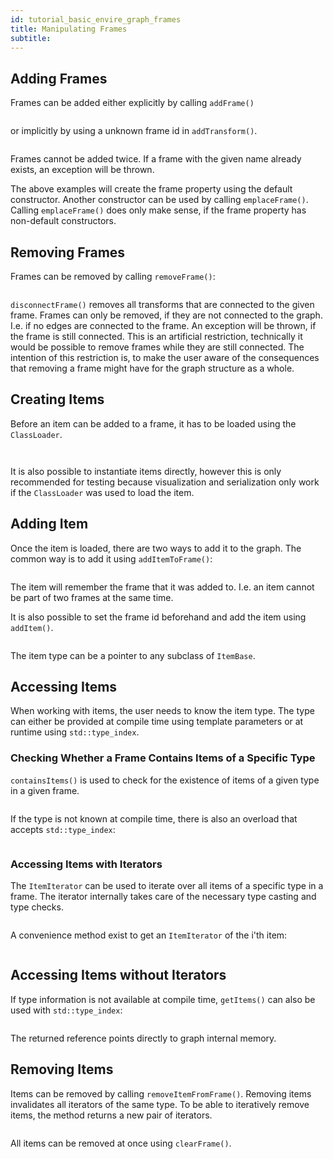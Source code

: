 ```yaml
---
id: tutorial_basic_envire_graph_frames
title: Manipulating Frames
subtitle:
---
```


## Adding Frames
Frames can be added either explicitly by calling ``addFrame()``

<pre><code data-snippetId="graph_frames_add_frame" data-file="https://raw.githubusercontent.com/envire/envire-tutorials/master/src/envire_graph_tutorials/frames.cpp"></code></pre>


or implicitly by using a unknown frame id in ``addTransform()``.

<pre><code data-snippetId="graph_frames_add_transform_frame" data-file="https://raw.githubusercontent.com/envire/envire-tutorials/master/src/envire_graph_tutorials/frames.cpp"></code></pre>

Frames cannot be added twice. If a frame with the given name already exists,
an exception will be thrown.

The above examples will create the frame property using the default constructor.
Another constructor can be used by calling ``emplaceFrame()``. Calling
``emplaceFrame()`` does only make sense, if the frame property has non-default
constructors.

## Removing Frames
Frames can be removed by calling ``removeFrame()``:

<pre><code data-snippetId="graph_frames_remove_frame" data-file="https://raw.githubusercontent.com/envire/envire-tutorials/master/src/envire_graph_tutorials/frames.cpp"></code></pre>

``disconnectFrame()`` removes all transforms that are connected to the given frame.
Frames can only be removed, if they are not connected to the graph. I.e. if no
edges are connected to the frame. An exception will be thrown, if the frame is
still connected. This is an artificial restriction, technically it would be
possible to remove frames while they are still connected. The intention of this
restriction is, to make the user aware of the consequences that removing a frame
might have for the graph structure as a whole.

## Creating Items
Before an item can be added to a frame, it has to be loaded using the ``ClassLoader``.

<pre><code data-snippetId="graph_items_classloader_includes" data-file="https://raw.githubusercontent.com/envire/envire-tutorials/master/src/envire_graph_tutorials/items.cpp"></code></pre>
<pre><code data-snippetId="graph_items_load_octree" data-file="https://raw.githubusercontent.com/envire/envire-tutorials/master/src/envire_graph_tutorials/items.cpp"></code></pre>

It is also possible to instantiate items directly, however this is only
recommended for testing because visualization and serialization only work if
the ``ClassLoader`` was used to load the item.

## Adding Item
Once the item is loaded, there are two ways to add it to the graph.
The common way is to add it using ``addItemToFrame()``:
<pre><code data-snippetId="graph_items_add_to_frame" data-file="https://raw.githubusercontent.com/envire/envire-tutorials/master/src/envire_graph_tutorials/items.cpp"></code></pre>
The item will remember the frame that it was added to. I.e. an item cannot be part of two frames at the same time.

It is also possible to set the frame id beforehand and add the item using
``addItem()``.
<pre><code data-snippetId="graph_items_setFrame" data-file="https://raw.githubusercontent.com/envire/envire-tutorials/master/src/envire_graph_tutorials/items.cpp"></code></pre>


The item type can be a pointer to any subclass of ``ItemBase``.

## Accessing Items
When working with items, the user needs to know the item type. The type can
either be provided at compile time using template parameters or at runtime using
``std::type_index``.

### Checking Whether a Frame Contains Items of a Specific Type
``containsItems()`` is used to check for the existence of items of a given type
in a given frame.
<pre><code data-snippetId="graph_items_contains_item" data-file="https://raw.githubusercontent.com/envire/envire-tutorials/master/src/envire_graph_tutorials/items.cpp"></code></pre>


If the type is not known at compile time, there is also an overload that
accepts ``std::type_index``:
<pre><code data-snippetId="graph_items_contains_type_index" data-file="https://raw.githubusercontent.com/envire/envire-tutorials/master/src/envire_graph_tutorials/items.cpp"></code></pre>


### Accessing Items with Iterators

The ``ItemIterator`` can be used to iterate over all items of a specific type
in a frame. The iterator internally takes care of the necessary type casting
and type checks.
<pre><code data-snippetId="graph_items_iteration" data-file="https://raw.githubusercontent.com/envire/envire-tutorials/master/src/envire_graph_tutorials/items.cpp"></code></pre>


A convenience method exist to get an ``ItemIterator`` of the i'th item:
<pre><code data-snippetId="graph_items_index_iterator" data-file="https://raw.githubusercontent.com/envire/envire-tutorials/master/src/envire_graph_tutorials/items.cpp"></code></pre>



## Accessing Items without Iterators
If type information is not available at compile time, ``getItems()`` can also
be used with ``std::type_index``:
<pre><code data-snippetId="graph_items_index_itemlist" data-file="https://raw.githubusercontent.com/envire/envire-tutorials/master/src/envire_graph_tutorials/items.cpp"></code></pre>

The returned reference points directly to graph internal memory.

## Removing Items

Items can be removed by calling ``removeItemFromFrame()``. Removing items invalidates
all iterators of the same type. To be able to iteratively remove items, the
method returns a new pair of iterators.
<pre><code data-snippetId="graph_items_delete" data-file="https://raw.githubusercontent.com/envire/envire-tutorials/master/src/envire_graph_tutorials/items.cpp"></code></pre>

All items can be removed at once using ``clearFrame()``.
<pre><code data-snippetId="graph_items_clear" data-file="https://raw.githubusercontent.com/envire/envire-tutorials/master/src/envire_graph_tutorials/items.cpp"></code></pre>

